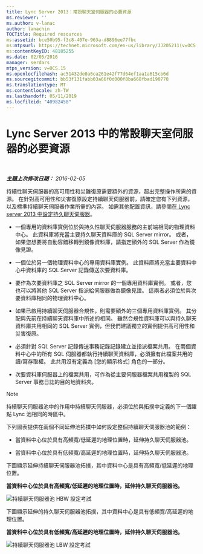 ```yaml
---
title: Lync Server 2013：常設聊天室伺服器的必要資源
ms.reviewer: ''
ms.author: v-lanac
author: lanachin
TOCTitle: Required resources
ms:assetid: bce50b95-f3c8-407e-963a-d8896ee77fbc
ms:mtpsurl: https://technet.microsoft.com/en-us/library/JJ205211(v=OCS.15)
ms:contentKeyID: 48185255
ms.date: 02/05/2016
manager: serdars
mtps_version: v=OCS.15
ms.openlocfilehash: ac51432de0a6ca261e42f77d64ef1aa1a615cb6d
ms.sourcegitcommit: bb53f131fabb03a66f0d000f8ba668fbad190778
ms.translationtype: MT
ms.contentlocale: zh-TW
ms.lasthandoff: 05/11/2019
ms.locfileid: "40982458"
---
```

<div data-xmlns="http://www.w3.org/1999/xhtml">

<div class="topic" data-xmlns="http://www.w3.org/1999/xhtml" data-msxsl="urn:schemas-microsoft-com:xslt" data-cs="http://msdn.microsoft.com/en-us/">

<div data-asp="http://msdn2.microsoft.com/asp">

# <a name="required-resources-for-persistent-chat-server-in-lync-server-2013"></a>Lync Server 2013 中的常設聊天室伺服器的必要資源

</div>

<div id="mainSection">

<div id="mainBody">

<span> </span>

_**主題上次修改日期：** 2016-02-05_

持續性聊天伺服器的高可用性和災難復原需要額外的資源，超出完整操作所需的資源。 在針對高可用性和災害復原設定持續聊天伺服器前，請確定您有下列資源，以及標準持續聊天伺服器作業所需的內容。 如需其他配置資訊，請參閱[在 Lync server 2013 中設定持久聊天伺服器](lync-server-2013-configuring-persistent-chat-server.md)。

  - 一個專用的資料庫實例位於與持久性聊天伺服器服務的主前端相同的物理資料中心。 此資料庫將充當主要持久聊天資料庫的 SQL Server mirror。 或者，如果您想要將自動容錯移轉到鏡像資料庫，請指定額外的 SQL Server 作為鏡像見證。

  - 一個位於另一個物理資料中心的專用資料庫實例。 此資料庫將充當主要資料中心中資料庫的 SQL Server 記錄傳送次要資料庫。

  - 要作為次要資料庫之 SQL Server mirror 的一個專用資料庫實例。 或者，您也可以將其他 SQL Server 指派給伺服器做為鏡像見證。 這兩者必須位於與次要資料庫相同的物理資料中心。

  - 如果已啟用持續聊天伺服器合規性，則需要額外的三個專用資料庫實例。 其分配與先前在持續聊天資料庫中所述的相同。 雖然合規性資料庫可以與持久聊天資料庫共用相同的 SQL Server 實例，但我們建議獨立的實例提供高可用性和災害復原。

  - 必須針對 SQL Server 記錄傳送事務記錄記錄建立並指派檔案共用。 在兩個資料中心中的所有 SQL 伺服器都執行持續聊天資料庫，必須擁有此檔案共用的讀/寫存取權。 此共用沒有定義為 [您的顯示格式] 角色的一部分。

  - 次要資料庫伺服器上的檔案共用，可作為從主要伺服器檔案共用複製的 SQL Server 事務日誌的目的地資料夾。

<div>


> [!NOTE]  
> 持續聊天伺服器池中的作用中持續聊天伺服器，必須位於與拓撲中定義的下一個躍點 Lync 池相同的時區中。



</div>

下列圖表提供在兩個不同延伸池拓撲中如何設定整個持續聊天伺服器池的範例：

  - 當資料中心位於具有高頻寬/低延遲的地理位置時，延伸持久聊天伺服器池。

  - 當資料中心位於具有低頻寬/高延遲的地理位置時，延伸持久聊天伺服器池。

下圖顯示延伸持續聊天伺服器池拓撲，其中資料中心是具有高頻寬/低延遲的地理位置。

**當資料中心位於具有高頻寬/低延遲的地理位置時，延伸持久聊天伺服器池。**

![持續聊天伺服器池 HBW 設定考試](images/JJ205211.55d10910-c824-41e6-bed2-08d13a2abd65(OCS.15).jpg "持續聊天伺服器池 HBW 配置測試")

下圖顯示延伸的持久聊天伺服器池拓撲，其中資料中心是具有低頻寬/高延遲的地理位置。

**當資料中心位於具有低頻寬/高延遲的地理位置時，延伸持久聊天伺服器池。**

![持續聊天伺服器池 LBW 設定考試](images/JJ205211.586b0a3a-3767-4991-944f-ee54389512aa(OCS.15).jpg "持續聊天伺服器池 LBW 配置測試")

</div>

<span> </span>

</div>

</div>

</div>

